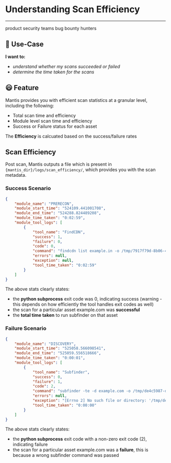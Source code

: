 # Understanding Scan Efficiency
---

<product-team>product security teams</product-team> <bug-bounty>bug bounty hunters </bug-bounty>

## 🤔 Use-Case
**I want to:**
- *understand whether my scans succeeded or failed*
- *determine the time taken for the scans*


## 😃 Feature
Mantis provides you with efficient scan statistics at a granular level, including the following:
- Total scan time and efficiency
- Module level scan time and efficiency
- Success or Failure status for each asset

The **Efficiency** is calcuated based on the success/failure rates

## Scan Efficiency 
Post scan, Mantis outputs a file which is present in `{mantis_dir}/logs/scan_efficiency/`, which provides you with the scan metadata.
### Success Scenario


```json
{
    "module_name": "PRERECON",
    "module_start_time": "524109.441001708",
    "module_end_time": "524288.824489208",
    "module_time_taken": "0:02:59",
    "module_tool_logs": [
        {
            "tool_name": "FindCDN",
            "success": 1,
            "failure": 0,
            "code": 0,
            "command": "findcdn list example.in -o /tmp/7917f79d-8b06-4727-8953-dcf5c84efde6.json -v",
            "errors": null,
            "exception": null,
            "tool_time_taken": "0:02:59"
        }
    ]
}
```
The above stats clearly states:
- the **python subprocess** exit code was 0, indicating success (warning - this depends on how efficiently the tool handles exit codes as well)
- the scan for a particular asset example.com was **successful**
- the **total time taken** to run subfinder on that asset

### Failure Scenario

```json
{
    "module_name": "DISCOVERY",
    "module_start_time": "525058.566098541",
    "module_end_time": "525059.556518666",
    "module_time_taken": "0:00:01",
    "module_tool_logs": [
        {
            "tool_name": "Subfinder",
            "success": 0,
            "failure": 1,
            "code": 2,
            "command": "subfinder -te -d example.com -o /tmp/de4c5987-d4fe-46f9-89ef-f19af67cd1d0.txt",
            "errors": null,
            "exception": "[Errno 2] No such file or directory: '/tmp/de4c5987-d4fe-46f9-89ef-f19af67cd1d0.txt'",
            "tool_time_taken": "0:00:00"
        }
    ]
}

```

The above stats clearly states:
- the **python subprocess** exit code with a non-zero exit code (2), indicating failure 
- the scan for a particular asset example.com was a **failure**, this is because a wrong subfinder command was passed